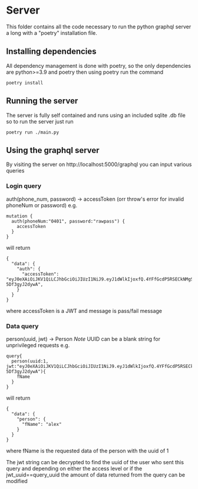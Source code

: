 # Server
This folder contains all the code necessary to run the python graphql server a long with a "poetry" installation file.

## Installing dependencies 
All dependency management is done with poetry, so the only dependencies are python>=3.9 and poetry then using poetry run the command
```
poetry install
```

## Running the server
The server is fully self contained and runs using an included sqlite .db file so to run the server just run
```
poetry run ./main.py
```

## Using the graphql server
By visiting the server on http://localhost:5000/graphql you can input various queries

### Login query 
auth(phone_num, password) -> accessToken (orr throw's error for invalid phoneNum or password)
e.g.
```
mutation {
  auth(phoneNum:"0401", password:"rawpass") {
    accessToken
  }
}
```  
will return
```
{
  "data": {
    "auth": {
      "accessToken": "eyJ0eXAiOiJKV1QiLCJhbGciOiJIUzI1NiJ9.eyJ1dWlkIjoxfQ.4YFfGcdP5RSECkNMgSQV3DVC9rrtC2-5Df3gyJ2dywA",
    }
  }
}
```
where accessToken is a JWT and message is pass/fail message

### Data query
person(uuid, jwt) -> Person
*Note* UUID can be a blank string for unprivileged requests
e.g.
```
query{
  person(uuid:1, jwt:"eyJ0eXAiOiJKV1QiLCJhbGciOiJIUzI1NiJ9.eyJ1dWlkIjoxfQ.4YFfGcdP5RSECkNMgSQV3DVC9rrtC2-5Df3gyJ2dywA"){
    fName
  }
}
```
will return
```
{
  "data": {
    "person": {
      "fName": "alex"
    }
  }
}
```
where fName is the requested data of the person with the uuid of 1

The jwt string can be decrypted to find the uuid of the user who sent this query and depending on either the access level or if the jwt_uuid==query_uuid the amount of data returned from the query can be modified


